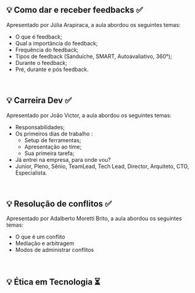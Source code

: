 ## 💡 Como dar e receber feedbacks ✅

Apresentado por Júlia Arapiraca, a aula abordou os seguintes temas:

- O que é feedback;
- Qual a importância do feedback;
- Frequência do feedback;
- Tipos de feedback (Sanduíche, SMART, Autoavaliativo, 360°);
- Durante o feedback;
- Pré, durante e pós feedback.

</br>

## 💡 Carreira Dev ✅

Apresentado por João Victor, a aula abordou os seguintes temas:

- Responsabilidades;
- Os primeiros dias de trabalho :
	- Setup de ferramentas;
	- Apresentação ao time;	
	- Sua primeira tarefa;
- Já entrei na empresa, para onde vou?
- Junior, Pleno, Sênio, TeamLead, Tech Lead, Director, Arquiteto, CTO, Especialista.

</br>

## 💡 Resolução de conflitos ✅

Apresentado por Adalberto Moretti Brito, a aula abordou os seguintes temas:

- O que é um conflito
- Mediação e arbitragem
- Modos de administrar conflitos

</br>

## 💡 Ética em Tecnologia ⏳



</br>
